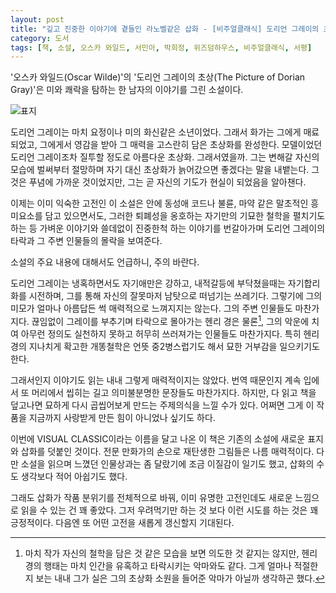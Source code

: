 ```yaml
---
layout: post
title: "깊고 진중한 이야기에 곁들인 라노벨같은 삽화 - [비주얼클래식] 도리언 그레이의 초상"
category: 도서
tags: [책, 소설, 오스카 와일드, 서민아, 박희정, 위즈덤하우스, 비주얼클래식, 서평]
---
```


'오스카 와일드(Oscar Wilde)'의
'도리언 그레이의 초상(The Picture of Dorian Gray)'은
미와 쾌락을 탐하는 한 남자의 이야기를 그린 소설이다.

![표지](https://lh3.googleusercontent.com/P1ZlHtD92F6Z13t_WzehgnDuwKs1CsA2_e4hcHfDOKyi8WEJj3sP3XCZnbEnu0W_g6mbiiEkpbjFzg=s480)

도리언 그레이는 마치 요정이나 미의 화신같은 소년이었다.
그래서 화가는 그에게 매료되었고,
그에게서 영감을 받아 그 매력을 고스란히 담은 초상화를 완성한다.
모델이었던 도리언 그레이조차 질투할 정도로 아름다운 초상화.
그래서였을까.
그는 변해갈 자신의 모습에 벌써부터 절망하며
자기 대신 초상화가 늙어갔으면 좋겠다는 말을 내뱉는다.
그것은 푸념에 가까운 것이었지만,
그는 곧 자신의 기도가 현실이 되었음을 알아챈다.

이제는 이미 익숙한 고전인 이 소설은
안에 동성애 코드나 불륜, 마약 같은 말초적인 흥미요소를 담고 있으면서도,
그러한 퇴폐성을 옹호하는 자기만의 기묘한 철학을 펼치기도 하는 등
가벼운 이야기와 쓸데없이 진중한척 하는 이야기를 번갈아가며
도리언 그레이의 타락과 그 주변 인물들의 몰락을 보여준다.


<div class="im im-warning">
소설의 주요 내용에 대해서도 언급하니, 주의 바란다.
</div>


도리언 그레이는 냉혹하면서도 자기애만은 강하고,
내적갈등에 부닥쳤을때는 자기합리화를 시전하며,
그를 통해 자신의 잘못마저 남탓으로 떠넘기는 쓰레기다.
그렇기에 그의 미모가 얼마나 아름답든 썩 매력적으로 느껴지지는 않는다.
그의 주변 인물들도 마찬가지다.
끊임없이 그레이를 부추기며 타락으로 몰아가는 헨리 경은 물론[^1],
그의 악운에 치여 아무런 정의도 실천하지 못하고 허무히 쓰러져가는 인물들도 마찬가지다.
특히 헨리 경의 지나치게 확고한 개똥철학은
언뜻 중2병스럽기도 해서 묘한 거부감을 일으키기도 한다.

[^1]: 마치 작가 자신의 철학을 담은 것 같은 모습을 보면 의도한 것 같지는 않지만,  헨리경의 행태는 마치 인간을 유혹하고 타락시키는 악마와도 같다. 그게 얼마나 적절한지 보는 내내 그가 실은 그의 초상화 소원을 들어준 악마가 아닐까 생각하곤 했다.

그래서인지 이야기도 읽는 내내 그렇게 매력적이지는 않았다.
번역 때문인지 계속 입에서 또 머리에서 씹히는 길고 의미불분명한 문장들도 마찬가지다.
하지만, 다 읽고 책을 덮고나면
묘하게 다시 곱씹어보게 만드는 주제의식을 느낄 수가 있다.
어쩌면 그게 이 작품을 지금까지 사랑받게 만든 힘이 아니었나 싶기도 하다.

이번에 VISUAL CLASSIC이라는 이름을 달고 나온 이 책은
기존의 소설에 새로운 표지와 삽화를 덧붙인 것이다.
전문 만화가의 손으로 재탄생한 그림들은 나름 매력적이다.
다만 소설을 읽으며 느꼈던 인물상과는 좀 달랐기에 조금 이질감이 일기도 했고,
삽화의 수도 생각보다 적어 아쉽기도 했다.

그래도 삽화가 작품 분위기를 전체적으로 바꿔,
이미 유명한 고전인데도 새로운 느낌으로 읽을 수 있는 건 꽤 좋았다.
그저 우려먹기만 하는 것 보다 이런 시도를 하는 것은 꽤 긍정적이다.
다음엔 또 어떤 고전을 새롭게 갱신할지 기대된다.

